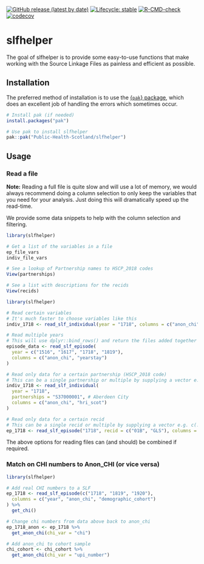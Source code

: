 
<!-- README.md is generated from README.Rmd. Please edit that file -->
<!-- badges: start -->

[![GitHub release (latest by
date)](https://img.shields.io/github/v/release/Public-Health-Scotland/slfhelper)](https://github.com/Public-Health-Scotland/slfhelper/releases/latest)
[![Lifecycle:
stable](https://img.shields.io/badge/lifecycle-stable-brightgreen.svg)](https://lifecycle.r-lib.org/articles/stages.html#stable)
[![R-CMD-check](https://github.com/Public-Health-Scotland/slfhelper/actions/workflows/R-CMD-check.yaml/badge.svg)](https://github.com/Public-Health-Scotland/slfhelper/actions/workflows/R-CMD-check.yaml)
[![codecov](https://codecov.io/gh/Public-Health-Scotland/slfhelper/branch/production/graph/badge.svg?token=ev2n04MPNG)](https://codecov.io/gh/Public-Health-Scotland/slfhelper)
<!-- badges: end -->

# slfhelper

The goal of slfhelper is to provide some easy-to-use functions that make
working with the Source Linkage Files as painless and efficient as
possible.

## Installation

The preferred method of installation is to use the [{`pak`}
package](https://pak.r-lib.org/), which does an excellent job of
handling the errors which sometimes occur.

``` r
# Install pak (if needed)
install.packages("pak")

# Use pak to install slfhelper
pak::pak("Public-Health-Scotland/slfhelper")
```

## Usage

### Read a file

**Note:** Reading a full file is quite slow and will use a lot of
memory, we would always recommend doing a column selection to only keep
the variables that you need for your analysis. Just doing this will
dramatically speed up the read-time.

We provide some data snippets to help with the column selection and
filtering.

``` r
library(slfhelper)

# Get a list of the variables in a file
ep_file_vars
indiv_file_vars

# See a lookup of Partnership names to HSCP_2018 codes
View(partnerships)

# See a list with descriptions for the recids
View(recids)
```

``` r
library(slfhelper)

# Read certain variables
# It's much faster to choose variables like this
indiv_1718 <- read_slf_individual(year = "1718", columns = c("anon_chi", "hri_scot"))

# Read multiple years
# This will use dplyr::bind_rows() and return the files added together as a single tibble
episode_data <- read_slf_episode(
  year = c("1516", "1617", "1718", "1819"),
  columns = c("anon_chi", "yearstay")
)

# Read only data for a certain partnership (HSCP_2018 code)
# This can be a single partnership or multiple by supplying a vector e.g. c(...)
indiv_1718 <- read_slf_individual(
  year = "1718",
  partnerships = "S37000001", # Aberdeen City
  columns = c("anon_chi", "hri_scot")
)

# Read only data for a certain recid
# This can be a single recid or multiple by supplying a vector e.g. c(...)
ep_1718 <- read_slf_episode("1718", recid = c("01B", "GLS"), columns = c("anon_chi", "yearstay"))
```

The above options for reading files can (and should) be combined if
required.

### Match on CHI numbers to Anon_CHI (or vice versa)

``` r
library(slfhelper)

# Add real CHI numbers to a SLF
ep_1718 <- read_slf_episode(c("1718", "1819", "1920"),
  columns = c("year", "anon_chi", "demographic_cohort")
) %>%
  get_chi()

# Change chi numbers from data above back to anon_chi
ep_1718_anon <- ep_1718 %>%
  get_anon_chi(chi_var = "chi")

# Add anon_chi to cohort sample
chi_cohort <- chi_cohort %>%
  get_anon_chi(chi_var = "upi_number")
```
